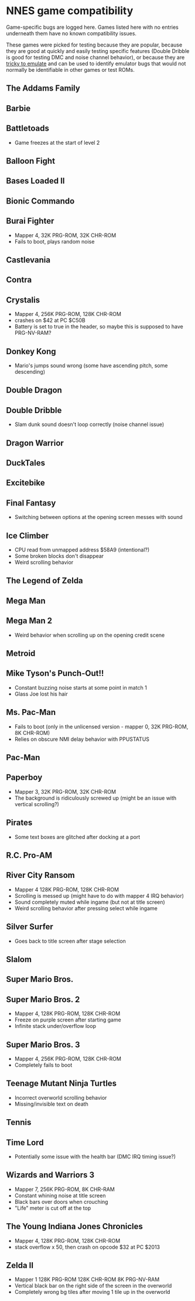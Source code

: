 # NNES game compatibility
Game-specific bugs are logged here.
Games listed here with no entries underneath them have no known compatibility issues.

These games were picked for testing because they are popular, because they are good at quickly and easily testing specific features (Double Dribble is good for testing DMC and noise channel behavior), or because they are [tricky to emulate](https://wiki.nesdev.com/w/index.php/Tricky-to-emulate_games) and can be used to identify emulator bugs that would not normally be identifiable in other games or test ROMs.

## The Addams Family

## Barbie

## Battletoads
* Game freezes at the start of level 2

## Balloon Fight

## Bases Loaded II

## Bionic Commando

## Burai Fighter
* Mapper 4, 32K PRG-ROM, 32K CHR-ROM
* Fails to boot, plays random noise

## Castlevania

## Contra

## Crystalis
* Mapper 4, 256K PRG-ROM, 128K CHR-ROM
* crashes on $42 at PC $C50B
* Battery is set to true in the header, so maybe this is supposed to have PRG-NV-RAM?

## Donkey Kong
* Mario's jumps sound wrong (some have ascending pitch, some descending)

## Double Dragon

## Double Dribble
* Slam dunk sound doesn't loop correctly (noise channel issue)

## Dragon Warrior

## DuckTales

## Excitebike

## Final Fantasy
* Switching between options at the opening screen messes with sound

## Ice Climber
* CPU read from unmapped address $58A9 (intentional?)
* Some broken blocks don't disappear
* Weird scrolling behavior

## The Legend of Zelda

## Mega Man

## Mega Man 2
* Weird behavior when scrolling up on the opening credit scene

## Metroid

## Mike Tyson's Punch-Out!!
* Constant buzzing noise starts at some point in match 1
* Glass Joe lost his hair

## Ms. Pac-Man
* Fails to boot (only in the unlicensed version - mapper 0, 32K PRG-ROM, 8K CHR-ROM)
* Relies on obscure NMI delay behavior with PPUSTATUS

## Pac-Man

## Paperboy
* Mapper 3, 32K PRG-ROM, 32K CHR-ROM
* The background is ridiculously screwed up (might be an issue with vertical scrolling?)

## Pirates
* Some text boxes are glitched after docking at a port

## R.C. Pro-AM

## River City Ransom
* Mapper 4 128K PRG-ROM, 128K CHR-ROM
* Scrolling is messed up (might have to do with mapper 4 IRQ behavior)
* Sound completely muted while ingame (but not at title screen)
* Weird scrolling behavior after pressing select while ingame

## Silver Surfer
* Goes back to title screen after stage selection

## Slalom

## Super Mario Bros.

## Super Mario Bros. 2
* Mapper 4, 128K PRG-ROM, 128K CHR-ROM
* Freeze on purple screen after starting game
* Infinite stack under/overflow loop

## Super Mario Bros. 3
* Mapper 4, 256K PRG-ROM, 128K CHR-ROM
* Completely fails to boot

## Teenage Mutant Ninja Turtles
* Incorrect overworld scrolling behavior
* Missing/invisible text on death

## Tennis

## Time Lord
* Potentially some issue with the health bar (DMC IRQ timing issue?)

## Wizards and Warriors 3
* Mapper 7, 256K PRG-ROM, 8K CHR-RAM
* Constant whining noise at title screen
* Black bars over doors when crouching
* "Life" meter is cut off at the top

## The Young Indiana Jones Chronicles
* Mapper 4, 128K PRG-ROM, 128K CHR-ROM
* stack overflow x 50, then crash on opcode $32 at PC $2013

## Zelda II
* Mapper 1 128K PRG-ROM 128K CHR-ROM 8K PRG-NV-RAM
* Vertical black bar on the right side of the screen in the overworld
* Completely wrong bg tiles after moving 1 tile up in the overworld